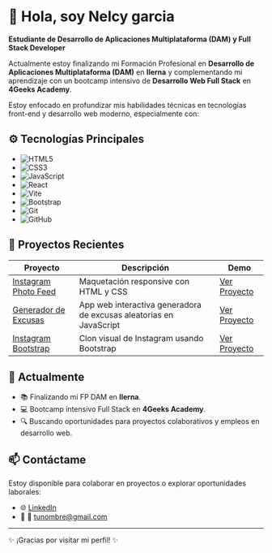 # 👋 Hola, soy Nelcy garcia 

**Estudiante de Desarrollo de Aplicaciones Multiplataforma (DAM) y Full Stack Developer**

Actualmente estoy finalizando mi Formación Profesional en **Desarrollo de Aplicaciones Multiplataforma (DAM)** en **Ilerna** y complementando mi aprendizaje con un bootcamp intensivo de **Desarrollo Web Full Stack** en **4Geeks Academy**. 

Estoy enfocado en profundizar mis habilidades técnicas en tecnologías front-end y desarrollo web moderno, especialmente con:

## ⚙️ Tecnologías Principales

- ![HTML5](https://img.shields.io/badge/-HTML5-E34F26?style=flat-square&logo=html5&logoColor=white)
- ![CSS3](https://img.shields.io/badge/-CSS3-1572B6?style=flat-square&logo=css3&logoColor=white)
- ![JavaScript](https://img.shields.io/badge/-JavaScript-F7DF1E?style=flat-square&logo=javascript&logoColor=black)
- ![React](https://img.shields.io/badge/-React-61DAFB?style=flat-square&logo=react&logoColor=black)
- ![Vite](https://img.shields.io/badge/-Vite-646CFF?style=flat-square&logo=vite&logoColor=white)
- ![Bootstrap](https://img.shields.io/badge/-Bootstrap-7952B3?style=flat-square&logo=bootstrap&logoColor=white)
- ![Git](https://img.shields.io/badge/-Git-F05032?style=flat-square&logo=git&logoColor=white)
- ![GitHub](https://img.shields.io/badge/-GitHub-181717?style=flat-square&logo=github&logoColor=white)

## 🚀 Proyectos Recientes

| Proyecto | Descripción | Demo |
| -------- | ----------- | ---- |
| [Instagram Photo Feed](https://github.com/Nelgarpa/InstagramPhotoFeed) | Maquetación responsive con HTML y CSS | [Ver Proyecto](#) |
| [Generador de Excusas](https://github.com/Nelgarpa/GeneradorExcusas) | App web interactiva generadora de excusas aleatorias en JavaScript | [Ver Proyecto](#) |
| [Instagram Bootstrap](https://github.com/Nelgarpa/InstagramBootstrap) | Clon visual de Instagram usando Bootstrap | [Ver Proyecto](#) |

## 🌱 Actualmente

- 📚 Finalizando mi FP DAM en **Ilerna**.
- 💻 Bootcamp intensivo Full Stack en **4Geeks Academy**.
- 🔍 Buscando oportunidades para proyectos colaborativos y empleos en desarrollo web.

## 📫 Contáctame

Estoy disponible para colaborar en proyectos o explorar oportunidades laborales:

- 🌐 [LinkedIn](https://www.linkedin.com/in/nelcy-garc%C3%ADa-56b97111b/)
- 📧 📧 [tunombre@gmail.com](mailto:nelgarpa22@gmail.com)


---

✨ ¡Gracias por visitar mi perfil! ✨
